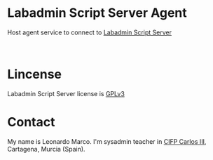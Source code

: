 # Labadmin Script Server Agent
Host agent service to connect to [Labadmin Script Server](https://github.com/leomarcov/labadmin-script_server)


&nbsp;  
# Lincense
Labadmin Script Server license is [GPLv3](LICENSE)

# Contact
My name is Leonardo Marco. I'm sysadmin teacher in [CIFP Carlos III](https://cifpcarlos3.es/), Cartagena, Murcia (Spain).

